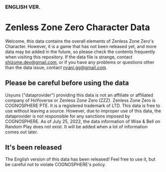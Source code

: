 ### ENGLISH VER.

# Zenless Zone Zero Character Data
Welcome, this data contains the overall elements of Zenless Zone Zero's Character.
However, it is a game that has not been released yet, and more data may be added in the future, so please check the contents frequently when visiting this repository. If the data file is strange, contact shizume.dev@gmail.com, or if you have any problems or questions other than the data issue, contact nyani.gg@gmail.com.

## Please be careful before using the data
Usyuns ("dataprovider") providing this data is not an affiliate or affiliated company of HoYoverse or Zenless Zone Zero (ZZZ). Zenless Zone Zero is COGNOSPHERE PTE. It is a registered trademark of LTD. This data is free to use without leaving a source. However, due to improper use of this data, the dataprovider is not responsible for any sanctions imposed by COGNOSPHERE. As of July 25, 2022, the data information of Wise & Bell on Random Play does not exist. It will be added when a lot of information comes out later.

## It's been released
The English version of this data has been released! Feel free to use it, but be careful not to violate COGNOSPHERE's policy.
